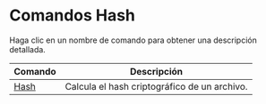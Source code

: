# Comandos Hash

Haga clic en un nombre de comando para obtener una descripción detallada.

| Comando | Descripción |
| --- | --- |
| [Hash](./Hash.md) | Calcula el hash criptográfico de un archivo. |
